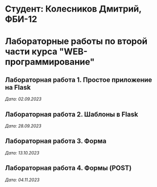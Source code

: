 # Студент: Колесников Дмитрий, ФБИ-12

# Лабораторные работы по второй части курса "WEB-программирование"

## Лабораторная работа 1. Простое приложение на Flask

*Дата: 02.09.2023*

## Лабораторная работа 2. Шаблоны в Flask

*Дата: 28.09.2023*

## Лабораторная работа 3. Форма

*Дата: 13.10.2023*

## Лабораторная работа 4. Формы (POST)

*Дата: 04.11.2023*
